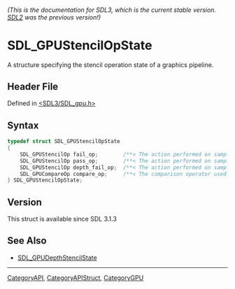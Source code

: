 ###### (This is the documentation for SDL3, which is the current stable version. [SDL2](https://wiki.libsdl.org/SDL2/) was the previous version!)
# SDL_GPUStencilOpState

A structure specifying the stencil operation state of a graphics pipeline.

## Header File

Defined in [<SDL3/SDL_gpu.h>](https://github.com/libsdl-org/SDL/blob/main/include/SDL3/SDL_gpu.h)

## Syntax

```c
typedef struct SDL_GPUStencilOpState
{
    SDL_GPUStencilOp fail_op;        /**< The action performed on samples that fail the stencil test. */
    SDL_GPUStencilOp pass_op;        /**< The action performed on samples that pass the depth and stencil tests. */
    SDL_GPUStencilOp depth_fail_op;  /**< The action performed on samples that pass the stencil test and fail the depth test. */
    SDL_GPUCompareOp compare_op;     /**< The comparison operator used in the stencil test. */
} SDL_GPUStencilOpState;
```

## Version

This struct is available since SDL 3.1.3

## See Also

- [SDL_GPUDepthStencilState](SDL_GPUDepthStencilState)

----
[CategoryAPI](CategoryAPI), [CategoryAPIStruct](CategoryAPIStruct), [CategoryGPU](CategoryGPU)

